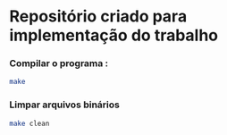 # Repositório criado para implementação do trabalho
### Compilar o programa :
```bash
make
``` 
### Limpar arquivos binários
```bash
make clean
``` 

